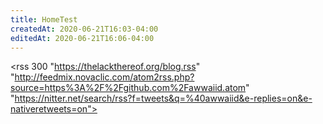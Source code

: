 ```yaml
---
title: HomeTest
createdAt: 2020-06-21T16:03-04:00
editedAt: 2020-06-21T16:06-04:00
---
```


<rss 300 "https://thelackthereof.org/blog.rss" "http://feedmix.novaclic.com/atom2rss.php?source=https%3A%2F%2Fgithub.com%2Fawwaiid.atom" "https://nitter.net/search/rss?f=tweets&q=%40awwaiid&e-replies=on&e-nativeretweets=on">

